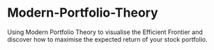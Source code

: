 # Modern-Portfolio-Theory
Using Modern Portfolio Theory to visualise the Efficient Frontier and discover how to maximise the expected return of your stock portfolio.
